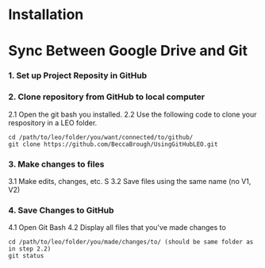 # Installation

# Sync Between Google Drive and Git

### 1. Set up Project Reposity in GitHub  

### 2. Clone repository from GitHub to local computer
2.1 Open the git bash you installed. 
2.2 Use the following code to clone your respository in a LEO folder. 
```
cd /path/to/leo/folder/you/want/connected/to/github/
git clone https://github.com/BeccaBrough/UsingGitHubLEO.git
```
### 3. Make changes to files 
3.1 Make edits, changes, etc. S
3.2 Save files using the same name (no V1, V2) 

### 4. Save Changes to GitHub
4.1 Open Git Bash
4.2 Display all files that you've made changes to
```
cd /path/to/leo/folder/you/made/changes/to/ (should be same folder as in step 2.2)
git status 
```
